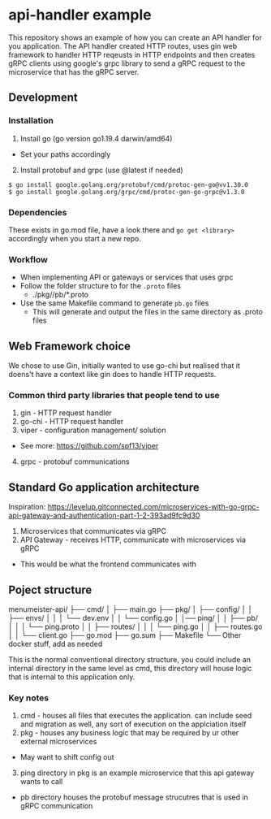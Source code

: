 # api-handler example
This repository shows an example of how you can create an API handler for you application. The API handler created HTTP routes, uses gin web framework to handler HTTP reqeusts in HTTP endpoints and then creates gRPC clients using google's grpc library to send a gRPC request to the microservice that has the gRPC server.

## Development

### Installation
1. Install go (go version go1.19.4 darwin/amd64)
  - Set your paths accordingly
2. Install protobuf and grpc (use @latest if needed)
```shell
$ go install google.golang.org/protobuf/cmd/protoc-gen-go@vv1.30.0
$ go install google.golang.org/grpc/cmd/protoc-gen-go-grpc@v1.3.0
```

### Dependencies
These exists in go.mod file, have a look there and `go get <library>` accordingly when you start a new repo.

### Workflow
- When implementing API or gateways or services that uses grpc
- Follow the folder structure to for the `.proto` files
  - ./pkg/<service-name>/pb/*.proto
- Use the same Makefile command to generate `pb.go` files
  - This will generate and output the files in the same directory as .proto files

## Web Framework choice
We chose to use Gin, initially wanted to use go-chi but realised that it doens't have a context like gin does to handle HTTP requests. 

### Common third party libraries that people tend to use
1. gin - HTTP request handler
2. go-chi - HTTP request handler
3. viper - configuration management/ solution
  - See more: https://github.com/spf13/viper
4. grpc - protobuf communications

## Standard Go application architecture
Inspiration: https://levelup.gitconnected.com/microservices-with-go-grpc-api-gateway-and-authentication-part-1-2-393ad9fc9d30
1. Microservices that communicates via gRPC
2. API Gateway - receives HTTP, communicate with  microservices via gRPC
  - This would be what the frontend communicates with

## Poject structure
menumeister-api/
├── cmd/
│   ├── main.go
├── pkg/
│   ├── config/
│   │   ├── envs/
│   │   │   └── dev.env
│   │   └── config.go
│   │── ping/
│   │   ├── pb/
│   │   │   └── ping.proto
│   │   ├── routes/
│   │   │   └── ping.go
│   │   ├── routes.go
│   │   └── client.go
├── go.mod
├── go.sum
├── Makefile
└── Other docker stuff, add as needed

This is the normal conventional directory structure, you could include an internal directory in the same level as cmd, this directory will house logic that is internal to this application only.

### Key notes
1. cmd - houses all files that executes the application. can include seed and migration as well, any sort of execution on the applciation itself
2. pkg - houses any business logic that may be required by ur other external microservices
  - May want to shift config out
3. ping directory in pkg is an example microservice that this api gateway wants to call
  - pb directory houses the protobuf message strucutres that is used in gRPC communication

